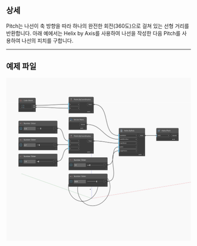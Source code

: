 ## 상세
Pitch는 나선이 축 방향을 따라 하나의 완전한 회전(360도)으로 걸쳐 있는 선형 거리를 반환합니다. 아래 예에서는 Helix by Axis를 사용하여 나선을 작성한 다음 Pitch를 사용하여 나선의 피치를 구합니다.
___
## 예제 파일

![Pitch](./Autodesk.DesignScript.Geometry.Helix.Pitch_img.jpg)


